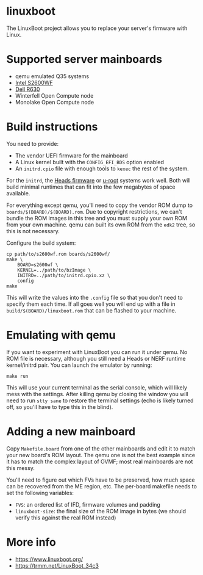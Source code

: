 # linuxboot
The LinuxBoot project allows you to replace your server's firmware with Linux.

Supported server mainboards
===
* qemu emulated Q35 systems
* [Intel S2600WF](https://trmm.net/S2600wf)
* [Dell R630](https://trmm.net/NERF)
* Winterfell Open Compute node
* Monolake Open Compute node

Build instructions
===
You need to provide:
* The vendor UEFI firmware for the mainboard
* A Linux kernel built with the `CONFIG_EFI_BDS` option enabled
* An `initrd.cpio` file with enough tools to `kexec` the rest of the system.

For the `initrd`, the [Heads firmware](http://osresearch.net/) or
[u-root](https://github.com/u-root/u-root) systems work well.
Both will build minimal runtimes that can fit into the few megabytes
of space available.

For everything except qemu, you'll need to copy the vendor ROM dump
to `boards/$(BOARD)/$(BOARD).rom`.  Due to copyright restrictions, we can't
bundle the ROM images in this tree and you must supply your own ROM from
your own machine.  qemu can built its own ROM from the `edk2` tree,
so this is not necessary.

Configure the build system:

    cp path/to/s2600wf.rom boards/s2600wf/
    make \
    	BOARD=s2600wf \
    	KERNEL=../path/to/bzImage \
    	INITRD=../path/to/initrd.cpio.xz \
    	config
    make

This will write the values into the `.config` file so that you don't
need to specify them each time.  If all goes well you will end up with
a file in `build/$(BOARD)/linuxboot.rom` that can be flashed to your machine.


Emulating with qemu
===

If you want to experiment with LinuxBoot you can run it under qemu.
No ROM file is necessary, although you still need a Heads or NERF runtime
kernel/initrd pair.  You can launch the emulator by running:

    make run

This will use your current terminal as the serial console, which
will likely mess with the settings.  After killing qemu by closing
the window you will need to run `stty sane` to restore the terminal
settings (echo is likely turned off, so you'll have to type this in
the blind).


Adding a new mainboard
===

Copy `Makefile.board` from one of the other mainboards and edit it to match
your new board's ROM layout.  The qemu one is not the best example since it has
to match the complex layout of OVMF; most real mainboards are not this messy.

You'll need to figure out which FVs have to be preserved, how much space
can be recovered from the ME region, etc.  The per-board makefile needs
to set the following variables:

* `FVS`: an ordered list of IFD, firmware volumes and padding
* `linuxboot-size`: the final size of the ROM image in bytes (we should verify this against the real ROM instead)


More info
===
* https://www.linuxboot.org/
* https://trmm.net/LinuxBoot_34c3

